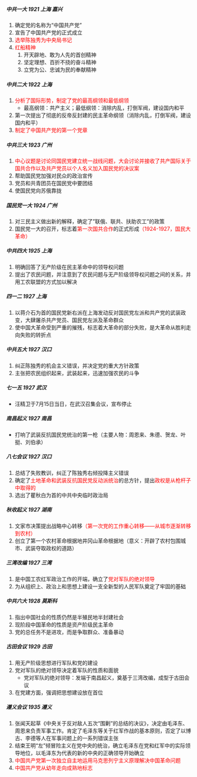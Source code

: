 ##### 中共一大	1921 上海 嘉兴

1. 确定党的名称为“中国共产党”
2. 宣告了中国共产党的正式成立
3. <font color="red">选举陈独秀为中央局书记</font>
4. <font color="red">红船精神</font>
   1. 开天辟地、敢为人先的首创精神
   2. 坚定理想、百折不挠的奋斗精神
   3. 立党为公、忠诚为民的奉献精神

##### 中共二大 1922 上海

1. <font color="red">分析了国际形势，制定了党的最高纲领和最低纲领</font>
   - 最高纲领：共产主义；最低纲领：消除内乱，打倒军阀，建设国内和平
2. 第一次提出了彻底的反帝反封建的民主革命纲领（消除内乱，打倒军阀，建设国内和平）
3. <font color="red">制定了中国共产党的第一个党章</font>

##### 中共三大 1923 广州

1. <font color="red">中心议题是讨论同国民党建立统一战线问题，大会讨论并接收了共产国际关于国共合作以及共产党员以个人名义加入国民党的决议案</font>
2. 帮助国民党加强对民众的政治宣传
3. 党员和共青团员在国民党中要团结
4. 使国民党向苏俄靠拢

##### 国民党一大 1924 广州

1. 对三民主义做出新的解释，确定了”联俄、联共、扶助农工”的政策
2. 国民党一大的召开，标志着<font color="red">第一次国共合作</font>的正式形成<font color="red">（1924-1927，国民大革命）</font>

##### 中共四大 1925 上海

1. 明确回答了无产阶级在民主革命中的领导权问题
2. 提出了农民问题，并注意到了农民问题与无产阶级领导权问题之间的关系，并用工农联盟的方式加以解决

##### 四一二 1927 上海

1. 以蒋介石为首的国民党新右派在上海发动反对国民党左派和共产党的武装政变，大肆屠杀共产党员、国民党左派及革命群众
2. 使中国大革命受到严重的摧残，标志着大革命的部分失败，是大革命从胜利走向失败的转折点

##### 中共五大 1927 汉口

1. 纠正陈独秀的机会主义错误，并决定党的重大方针政策
2. 主张把农民组织起来，武装起来，迅速加强农民的斗争

##### 七一五 1927 武汉

- 汪精卫于7月15日当日，在武汉召集会议，宣布停止

##### 南昌起义 1927 南昌

- 打响了武装反抗国民党统治的第一枪（主要人物：周恩来、朱德、贺龙、叶挺、刘伯承）

##### 八七会议 1927 汉口

1. 总结了失败教训，纠正了陈独秀右倾投降主义错误
2. 确定了<font color="red">土地革命和武装反抗国民党反动派统治</font>的总方针，提出<font color="red">政权是从枪杆子中取得的</font>
3. 选出了瞿秋白为首的中共中央临时政治局

##### 秋收起义 1927 湖南

1. 文家市决策提出战略中心转移<font color="red">（第一次党的工作重心转移——从城市逐渐转移到农村）</font>
2. 创立了第一个农村革命根据地井冈山革命根据地（意义：开辟了农村包围城市、武装夺取政权的道路）

##### 三湾改编 1927 三湾

1. 是中国工农红军政治工作的开端，确立了<font color="red">党对军队的绝对领导</font>
2. 为从组织上、政治上和思想上建设一支全新型的人民军队奠定了牢固的基础

##### 中共六大    1928    莫斯科

1. 指出中国社会的性质仍然是半殖民地半封建社会
2. 现阶段中国革命的性质是资产阶级民主革命
3. 党的总任务不是进攻，而是争取群众、准备暴动

##### 古田会议    1929    古田

1. 用无产阶级思想进行军队和党的建设
2. 党对军队的绝对领导决定着军队的性质和面貌
   - 党对军队的绝对领导：发端于南昌起义，奠基于三湾改编，成型于古田会议
3. 在党建方面，强调把思想建设放在首位

##### 遵义会议    1935    遵义

1. 张闻天起草《中央关于反对敌人五次“围剿”的总结的决议》，决定由毛泽东、周恩来负责军事工作。肯定了毛泽东等关于红军作战的基本原则，否定了以博古、李德等人在军事问题上的一系列错误主张
2. 结束王明“左”倾冒险主义在党中央的统治，确立毛泽东在党和红军中的实际领导地位，以毛泽东为代表的新的中央的正确领导开始确立
3. <font color="red">中国共产党第一次独立自主地运用马克思列宁主义原理解决中国革命问题</font>
4. <font color="red">中国共产党从幼年走向成熟地标志</font>
